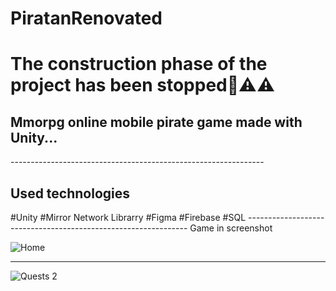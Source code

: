 # PiratanRenovated

<h1>The construction phase of the project has been stopped🤯⚠⚠</h1>
<h2>Mmorpg online mobile pirate game made with Unity...</h2>
---------------------------------------------------------------
<h2>Used technologies</h2>
#Unity
#Mirror Network Librarry
#Figma
#Firebase
#SQL
---------------------------------------------------------------
Game in screenshot

![Home](https://github.com/mamooo66/PiratanRenovated/assets/54467300/aae24fee-b67e-4b68-a5de-071a9304bff4)

---------------------------------------------------------------

![Quests 2](https://github.com/mamooo66/PiratanRenovated/assets/54467300/a27758c7-bae5-4690-8cf0-e3b6dcb35f16)
